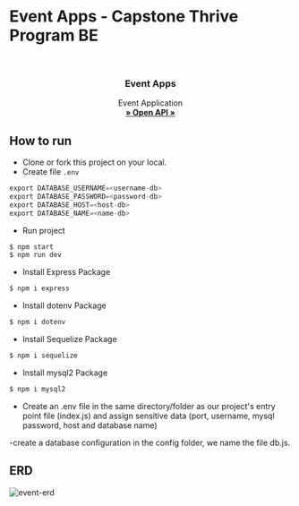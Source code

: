 # Event Apps - Capstone Thrive Program BE

<br/>
<div align="center">

<h3 align="center">Event Apps</h3>

  <p align="center">
    Event Application
    <br />
    <a href="https://app.swaggerhub.com/home"><strong>» Open API »</strong></a>
    <br />
  </p>
</div>

## How to run
- Clone or fork this project on your local.
- Create file `.env`
```go
export DATABASE_USERNAME=<username-db>
export DATABASE_PASSWORD=<password-db>
export DATABASE_HOST=<host-db>
export DATABASE_NAME=<name-db>
```
- Run project
```go
$ npm start
$ npm run dev
```
- Install Express Package
```go
$ npm i express
```
- Install dotenv Package
```go
$ npm i dotenv
```
- Install Sequelize Package
```go
$ npm i sequelize
```
- Install mysql2 Package
```go
$ npm i mysql2
```
- Create an .env file in the same directory/folder as our project's entry point file (index.js) and assign sensitive data (port, username, mysql password, host and database name)

-create a database configuration in the config folder, we name the file db.js.

## ERD
![event-erd](erd-events/erd-events.png)
